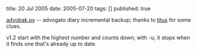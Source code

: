 title: 20 Jul 2005
date: 2005-07-20
tags: []
published: true

<a href="http://dev.w3.org/cvsweb/2001/palmagent/advobak.py">advobak.py</a> -- advogato diary incremental backup; thanks to <a href="/person/titus/">titus</a> for some clues.

<p> <p>v1.2 start with the highest number and counts down; with -u, it stops when it finds one that's already up to date.

